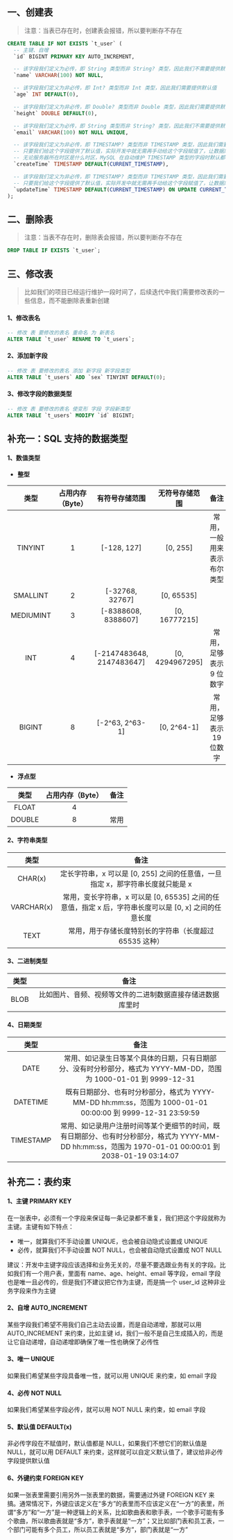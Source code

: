 ## 一、创建表

> 注意：当表已存在时，创建表会报错，所以要判断存不存在

```SQL
CREATE TABLE IF NOT EXISTS `t_user` (
  -- 主键、自增
  `id` BIGINT PRIMARY KEY AUTO_INCREMENT,

  -- 该字段我们定义为必传，即 String 类型而非 String? 类型，因此我们不需要提供默认值
  `name` VARCHAR(100) NOT NULL,

  -- 该字段我们定义为非必传，即 Int? 类型而非 Int 类型，因此我们需要提供默认值
  `age` INT DEFAULT(0),

  -- 该字段我们定义为非必传，即 Double? 类型而非 Double 类型，因此我们需要提供默认值
  `height` DOUBLE DEFAULT(0),

  -- 该字段我们定义为必传，即 String 类型而非 String? 类型，因此我们不需要提供默认值，该字段还得唯一
  `email` VARCHAR(100) NOT NULL UNIQUE,

  -- 该字段我们定义为非必传，即 TIMESTAMP? 类型而非 TIMESTAMP 类型，因此我们需要提供默认值——当前时间
  -- 只要我们给这个字段提供了默认值，实际开发中就无需再手动给这个字段赋值了，让数据库自动维护即可
  -- 无论服务器所在时区是什么时区，MySQL 在自动维护 TIMESTAMP 类型的字段时默认都存储的是零时区的时间，所以客户端拿到时间后展示时需要手动转换为各个时区对应的时间展示；当然有些数据库 GUI 工具——如 Navicat ——在展示这些零时区的时间时可能会转换为当前时区的时间展示，这个我们不用管它，通过 SQL 语句读取到的时间和返回给客户端的时间肯定是零时区的
  `createTime` TIMESTAMP DEFAULT(CURRENT_TIMESTAMP),

  -- 该字段我们定义为非必传，即 TIMESTAMP? 类型而非 TIMESTAMP 类型，因此我们需要提供默认值——当前时间；并且我们设置当更新了某条数据的任意字段时，都用最新的当前时间更新一下该字段
  -- 只要我们给这个字段提供了默认值，实际开发中就无需再手动给这个字段赋值了，让数据库自动维护即可
  `updateTime` TIMESTAMP DEFAULT(CURRENT_TIMESTAMP) ON UPDATE CURRENT_TIMESTAMP
);
```

## 二、删除表

> 注意：当表不存在时，删除表会报错，所以要判断存不存在

```SQL
DROP TABLE IF EXISTS `t_user`;
```

## 三、修改表

> 比如我们的项目已经运行维护一段时间了，后续迭代中我们需要修改表的一些信息，而不能删除表重新创建

#### 1、修改表名

```SQL
-- 修改 表 要修改的表名 重命名 为 新表名
ALTER TABLE `t_user` RENAME TO `t_users`;
```

#### 2、添加新字段

```SQL
-- 修改 表 要修改的表名 添加 新字段 新字段类型
ALTER TABLE `t_users` ADD `sex` TINYINT DEFAULT(0);
```

#### 3、修改字段的数据类型

```SQL
-- 修改 表 要修改的表名 使变形 字段 字段新类型
ALTER TABLE `t_users` MODIFY `id` BIGINT;
```

## 补充一：SQL 支持的数据类型

#### 1、数值类型

- **整型**

|   类型    | 占用内存（Byte） |      有符号存储范围       | 无符号存储范围  |            备注            |
| :-------: | :--------------: | :-----------------------: | :-------------: | :------------------------: |
|  TINYINT  |        1         |        [-128, 127]        |    [0, 255]     | 常用，一般用来表示布尔类型 |
| SMALLINT  |        2         |      [-32768, 32767]      |   [0, 65535]    |                            |
| MEDIUMINT |        3         |    [-8388608, 8388607]    |  [0, 16777215]  |                            |
|    INT    |        4         | [-2147483648, 2147483647] | [0, 4294967295] |  常用，足够表示 9 位数字   |
|  BIGINT   |        8         |      [-2^63, 2^63-1]      |   [0, 2^64-1]   |  常用，足够表示 19 位数字  |

- **浮点型**

|  类型  | 占用内存（Byte） | 备注 |
| :----: | :--------------: | :--: |
| FLOAT  |        4         |      |
| DOUBLE |        8         | 常用 |

#### 2、字符串类型

|    类型    |                                                 备注                                                  |
| :--------: | :---------------------------------------------------------------------------------------------------: |
|  CHAR(x)   |            定长字符串，x 可以是 [0, 255] 之间的任意值，一旦指定 x，那字符串长度就只能是 x             |
| VARCHAR(x) | 常用，变长字符串，x 可以是 [0, 65535] 之间的任意值，指定 x 后，字符串长度可以是 [0, x] 之间的任意长度 |
|    TEXT    |                        常用，用于存储长度特别长的字符串（长度超过 65535 这种）                        |

#### 3、二进制类型

| 类型 |                            备注                            |
| :--: | :--------------------------------------------------------: |
| BLOB | 比如图片、音频、视频等文件的二进制数据直接存储进数据库里时 |

#### 4、日期类型

|   类型    |                                                                          备注                                                                           |
| :-------: | :-----------------------------------------------------------------------------------------------------------------------------------------------------: |
|   DATE    |                   常用、如记录生日等某个具体的日期，只有日期部分、没有时分秒部分，格式为 YYYY-MM-DD，范围为 1000-01-01 到 9999-12-31                    |
| DATETIME  |                       既有日期部分、也有时分秒部分，格式为 YYYY-MM-DD hh:mm:ss，范围为 1000-01-01 00:00:00 到 9999-12-31 23:59:59                       |
| TIMESTAMP | 常用、如记录用户注册时间等某个更细节的时间，既有日期部分、也有时分秒部分，格式为 YYYY-MM-DD hh:mm:ss，范围为 1970-01-01 00:00:01 到 2038-01-19 03:14:07 |

## 补充二：表约束

#### 1、主键 PRIMARY KEY

在一张表中，必须有一个字段来保证每一条记录都不重复，我们把这个字段就称为主键。主键有如下特点：

- 唯一，就算我们不手动设置 UNIQUE，也会被自动隐式设置成 UNIQUE
- 必传，就算我们不手动设置 NOT NULL，也会被自动隐式设置成 NOT NULL

建议：开发中主键字段应该选择和业务无关的，尽量不要选跟业务有关的字段。比如我们有一个用户表，里面有 name、age、height、email 等字段，email 字段也是唯一且必传的，但是我们不建议把它作为主键，而是搞一个 user_id 这种非业务字段来作为主键

#### 2、自增 AUTO_INCREMENT

某些字段我们希望不用我们自己主动去设置，而是自动递增，那就可以用 AUTO_INCREMENT 来约束，比如主键 id，我们一般不是自己生成插入的，而是让它自动递增，自动递增即确保了唯一性也确保了必传性

#### 3、唯一 UNIQUE

如果我们希望某些字段具备唯一性，就可以用 UNIQUE 来约束，如 email 字段

#### 4、必传 NOT NULL

如果我们希望某些字段必传，就可以用 NOT NULL 来约束，如 email 字段

#### 5、默认值 DEFAULT(x)

非必传字段在不赋值时，默认值都是 NULL，如果我们不想它们的默认值是 NULL，就可以用 DEFAULT 来约束，这样就可以自定义默认值了，建议给非必传字段提供默认值

#### 6、外键约束 FOREIGN KEY

如果一张表里需要引用另外一张表里的数据，需要通过外键 FOREIGN KEY 来搞。通常情况下，外键应该定义在“多方”的表里而不应该定义在“一方”的表里，所谓“多方”和“一方”是一种逻辑上的关系，比如歌曲表和歌手表，一个歌手可能有多个歌曲，所以歌曲表就是“多方”，歌手表就是“一方”；又比如部门表和员工表，一个部门可能有多个员工，所以员工表就是“多方”，部门表就是“一方”
